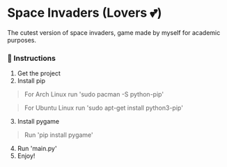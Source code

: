 # Space Invaders (Lovers 💕)
The cutest version of space invaders, game made by myself for academic purposes.

### 👾 Instructions
1. Get the project
2. Install pip
 > For Arch Linux run 'sudo pacman -S python-pip'
 
 > For Ubuntu Linux run 'sudo apt-get install python3-pip'
3. Install pygame
> Run 'pip install pygame'
4. Run 'main.py'
5. Enjoy!

